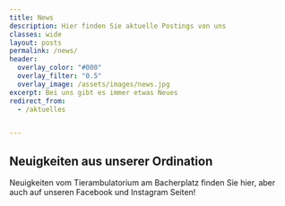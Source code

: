 ```yaml
---
title: News
description: Hier finden Sie aktuelle Postings von uns
classes: wide
layout: posts
permalink: /news/
header:
  overlay_color: "#000"
  overlay_filter: "0.5"
  overlay_image: /assets/images/news.jpg
excerpt: Bei uns gibt es immer etwas Neues
redirect_from:
  - /aktuelles


---
```


## Neuigkeiten aus unserer Ordination

Neuigkeiten vom Tierambulatorium am Bacherplatz finden Sie hier, aber auch auf unseren Facebook und Instagram Seiten!

